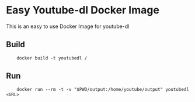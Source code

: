 # Easy Youtube-dl Docker Image
This is an easy to use Docker Image for youtube-dl

## Build
```
    docker build -t youtubedl /
```

## Run
```
    docker run --rm -t -v "$PWD/output:/home/youtube/output" youtubedl <URL>
```